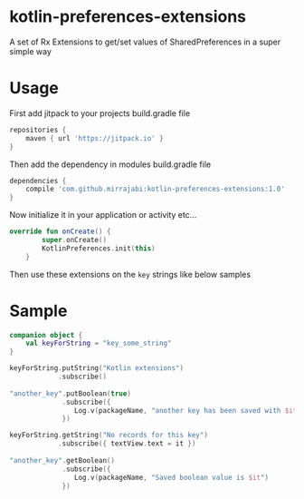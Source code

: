 # kotlin-preferences-extensions
A set of Rx Extensions to get/set values of SharedPreferences in a super simple way

# Usage

First add jitpack to your projects build.gradle file

```gradle
repositories {
    maven { url 'https://jitpack.io' }
}
```

Then add the dependency in modules build.gradle file

```gradle
dependencies {
    compile 'com.github.mirrajabi:kotlin-preferences-extensions:1.0'
}
```

Now initialize it in your application or activity etc...

```kotlin
override fun onCreate() {
        super.onCreate()
        KotlinPreferences.init(this)
    }
```
Then use these extensions on the `key` strings like below samples

# Sample

```kotlin
companion object {
    val keyForString = "key_some_string"
}

keyForString.putString("Kotlin extensions")
            .subscribe()
            
"another_key".putBoolean(true)
             .subscribe({
                Log.v(packageName, "another key has been saved with $it value")
             })

keyForString.getString("No records for this key")
            .subscribe({ textView.text = it })
            
"another_key".getBoolean()
             .subscribe({
                Log.v(packageName, "Saved boolean value is $it")
             })
```

